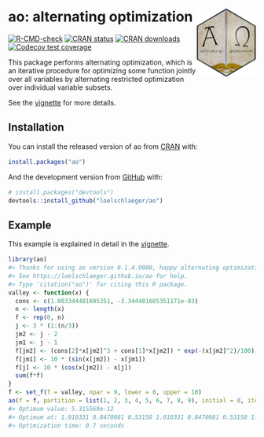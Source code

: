 
<!-- README.md is generated from README.Rmd. Please edit that file -->

# ao: alternating optimization <img src="man/figures/logo.png" align="right" alt="" width="120" />

<!-- badges: start -->

[![R-CMD-check](https://github.com/loelschlaeger/ao/workflows/R-CMD-check/badge.svg)](https://github.com/loelschlaeger/ao/actions)
[![CRAN
status](https://www.r-pkg.org/badges/version-last-release/ao)](https://www.r-pkg.org/badges/version-last-release/ao)
[![CRAN
downloads](https://cranlogs.r-pkg.org/badges/grand-total/ao)](https://cranlogs.r-pkg.org/badges/grand-total/ao)
[![Codecov test
coverage](https://codecov.io/gh/loelschlaeger/ao/branch/main/graph/badge.svg)](https://app.codecov.io/gh/loelschlaeger/ao?branch=main)
<!-- badges: end -->

This package performs alternating optimization, which is an iterative
procedure for optimizing some function jointly over all variables by
alternating restricted optimization over individual variable subsets.

See the [vignette](https://loelschlaeger.github.io/ao/articles/ao.html)
for more details.

## Installation

You can install the released version of ao from
[CRAN](https://CRAN.R-project.org) with:

``` r
install.packages("ao")
```

And the development version from [GitHub](https://github.com/) with:

``` r
# install.packages("devtools")
devtools::install_github("loelschlaeger/ao")
```

## Example

This example is explained in detail in the
[vignette](https://loelschlaeger.github.io/ao/articles/ao.html).

``` r
library(ao)
#> Thanks for using ao version 0.1.4.9000, happy alternating optimization!
#> See https://loelschlaeger.github.io/ao for help.
#> Type 'citation("ao")' for citing this R package.
valley <- function(x) {
  cons <- c(1.003344481605351, -3.344481605351171e-03)
  n <- length(x)
  f <- rep(0, n)
  j <- 3 * (1:(n/3))
  jm2 <- j - 2
  jm1 <- j - 1
  f[jm2] <- (cons[2]*x[jm2]^3 + cons[1]*x[jm2]) * exp(-(x[jm2]^2)/100) - 1
  f[jm1] <- 10 * (sin(x[jm2]) - x[jm1])
  f[j] <- 10 * (cos(x[jm2]) - x[j])
  sum(f*f)
}
f <- set_f(f = valley, npar = 9, lower = 0, upper = 10)
ao(f = f, partition = list(1, 2, 3, 4, 5, 6, 7, 8, 9), initial = 0, iterations = 1e10, plot = FALSE)
#> Optimum value: 5.315569e-12 
#> Optimum at: 1.010331 0.8470081 0.53158 1.010331 0.8470081 0.53158 1.010331 0.8470081 0.53158 
#> Optimization time: 0.7 seconds
```
